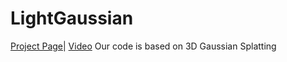 # LightGaussian

[Project Page]([https://kevin-2017.github.io/lg.github.io/])| [Video]([https://www.youtube.com/watch?v=GA6rBW6dlIg])
Our code is based on 3D Gaussian Splatting


